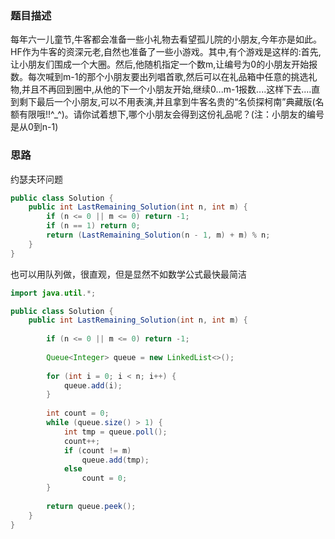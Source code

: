 ### 题目描述
每年六一儿童节,牛客都会准备一些小礼物去看望孤儿院的小朋友,今年亦是如此。HF作为牛客的资深元老,自然也准备了一些小游戏。其中,有个游戏是这样的:首先,让小朋友们围成一个大圈。然后,他随机指定一个数m,让编号为0的小朋友开始报数。每次喊到m-1的那个小朋友要出列唱首歌,然后可以在礼品箱中任意的挑选礼物,并且不再回到圈中,从他的下一个小朋友开始,继续0...m-1报数....这样下去....直到剩下最后一个小朋友,可以不用表演,并且拿到牛客名贵的“名侦探柯南”典藏版(名额有限哦!!^_^)。请你试着想下,哪个小朋友会得到这份礼品呢？(注：小朋友的编号是从0到n-1)

### 思路

约瑟夫环问题
```java
public class Solution {
    public int LastRemaining_Solution(int n, int m) {
        if (n <= 0 || m <= 0) return -1;
        if (n == 1) return 0;
        return (LastRemaining_Solution(n - 1, m) + m) % n;
    }
}
```

也可以用队列做，很直观，但是显然不如数学公式最快最简洁
```java
import java.util.*;

public class Solution {
    public int LastRemaining_Solution(int n, int m) {
        
        if (n <= 0 || m <= 0) return -1;
        
        Queue<Integer> queue = new LinkedList<>();
        
        for (int i = 0; i < n; i++) {
            queue.add(i);
        }
        
        int count = 0;
        while (queue.size() > 1) {
            int tmp = queue.poll();
            count++;
            if (count != m)
                queue.add(tmp);
            else
                count = 0;
        }
        
        return queue.peek();
    }
}
```